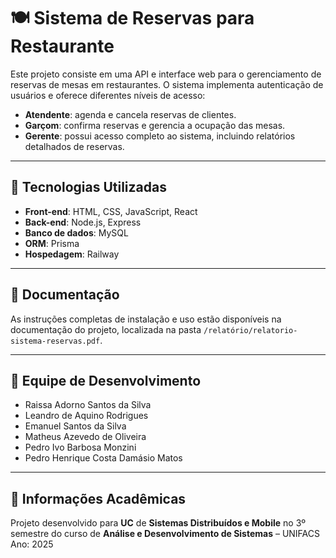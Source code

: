 # 🍽️ Sistema de Reservas para Restaurante

Este projeto consiste em uma API e interface web para o gerenciamento de reservas de mesas em restaurantes. O sistema implementa autenticação de usuários e oferece diferentes níveis de acesso:

- **Atendente**: agenda e cancela reservas de clientes.
- **Garçom**: confirma reservas e gerencia a ocupação das mesas.
- **Gerente**: possui acesso completo ao sistema, incluindo relatórios detalhados de reservas.

---

## 🚀 Tecnologias Utilizadas

- **Front-end**: HTML, CSS, JavaScript, React
- **Back-end**: Node.js, Express
- **Banco de dados**: MySQL
- **ORM**: Prisma
- **Hospedagem**: Railway

---

## 📄 Documentação

As instruções completas de instalação e uso estão disponíveis na documentação do projeto, localizada na pasta `/relatório/relatorio-sistema-reservas.pdf`.

---

## 👥 Equipe de Desenvolvimento

- Raissa Adorno Santos da Silva
- Leandro de Aquino Rodrigues  
- Emanuel Santos da Silva 
- Matheus Azevedo de Oliveira 
- Pedro Ivo Barbosa Monzini 
- Pedro Henrique Costa Damásio Matos

---

## 🏫 Informações Acadêmicas

Projeto desenvolvido para **UC** de **Sistemas Distribuídos e Mobile** no 3º semestre do curso de **Análise e Desenvolvimento de Sistemas** – UNIFACS  
Ano: 2025
